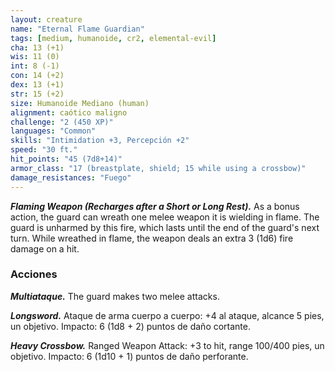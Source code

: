 ```yaml
---
layout: creature
name: "Eternal Flame Guardian"
tags: [medium, humanoide, cr2, elemental-evil]
cha: 13 (+1)
wis: 11 (0)
int: 8 (-1)
con: 14 (+2)
dex: 13 (+1)
str: 15 (+2)
size: Humanoide Mediano (human)
alignment: caótico maligno
challenge: "2 (450 XP)"
languages: "Common"
skills: "Intimidation +3, Percepción +2"
speed: "30 ft."
hit_points: "45 (7d8+14)"
armor_class: "17 (breastplate, shield; 15 while using a crossbow)"
damage_resistances: "Fuego"
---
```


***Flaming Weapon (Recharges after a Short or Long Rest).*** As a bonus action, the guard can wreath one melee weapon it is wielding in flame. The guard is unharmed by this fire, which lasts until the end of the guard's next turn. While wreathed in flame, the weapon deals an extra 3 (1d6) fire damage on a hit.

### Acciones

***Multiataque.*** The guard makes two melee attacks.

***Longsword.*** Ataque de arma cuerpo a cuerpo: +4 al ataque, alcance 5 pies, un objetivo. Impacto: 6 (1d8 + 2) puntos de daño cortante.

***Heavy Crossbow.*** Ranged Weapon Attack: +3 to hit, range 100/400 pies, un objetivo. Impacto: 6 (1d10 + 1) puntos de daño perforante.